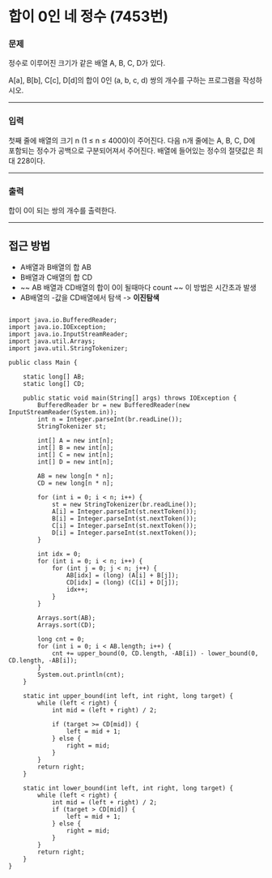 # 합이 0인 네 정수 (7453번)

### 문제
정수로 이루어진 크기가 같은 배열 A, B, C, D가 있다.

A[a], B[b], C[c], D[d]의 합이 0인 (a, b, c, d) 쌍의 개수를 구하는 프로그램을 작성하시오.

---
### 입력
첫째 줄에 배열의 크기 n (1 ≤ n ≤ 4000)이 주어진다. 다음 n개 줄에는 A, B, C, D에 포함되는 정수가 공백으로 구분되어져서 주어진다. 배열에 들어있는 정수의 절댓값은 최대 228이다.

---
### 출력
합이 0이 되는 쌍의 개수를 출력한다.

---

## 접근 방법
 + A배열과 B배열의 합 AB
 + B배열과 C배열의 합 CD
 + ~~ AB 배열과 CD배열의 합이 0이 될때마다 count ~~ 이 방법은 시간초과 발생
 + AB배열의 -값을 CD배열에서 탐색 -> __이진탐색__


<pre>
<code>
import java.io.BufferedReader;
import java.io.IOException;
import java.io.InputStreamReader;
import java.util.Arrays;
import java.util.StringTokenizer;

public class Main {

	static long[] AB;
	static long[] CD;

	public static void main(String[] args) throws IOException {
		BufferedReader br = new BufferedReader(new InputStreamReader(System.in));
		int n = Integer.parseInt(br.readLine());
		StringTokenizer st;

		int[] A = new int[n];
		int[] B = new int[n];
		int[] C = new int[n];
		int[] D = new int[n];

		AB = new long[n * n];
		CD = new long[n * n];

		for (int i = 0; i < n; i++) {
			st = new StringTokenizer(br.readLine());
			A[i] = Integer.parseInt(st.nextToken());
			B[i] = Integer.parseInt(st.nextToken());
			C[i] = Integer.parseInt(st.nextToken());
			D[i] = Integer.parseInt(st.nextToken());
		}

		int idx = 0;
		for (int i = 0; i < n; i++) {
			for (int j = 0; j < n; j++) {
				AB[idx] = (long) (A[i] + B[j]);
				CD[idx] = (long) (C[i] + D[j]);
				idx++;
			}
		}

		Arrays.sort(AB);
		Arrays.sort(CD);

		long cnt = 0;
		for (int i = 0; i < AB.length; i++) {
			cnt += upper_bound(0, CD.length, -AB[i]) - lower_bound(0, CD.length, -AB[i]);
		}
		System.out.println(cnt);
	}

	static int upper_bound(int left, int right, long target) {
		while (left < right) {
			int mid = (left + right) / 2;

			if (target >= CD[mid]) {
				left = mid + 1;
			} else {
				right = mid;
			}
		}
		return right;
	}

	static int lower_bound(int left, int right, long target) {
		while (left < right) {
			int mid = (left + right) / 2;
			if (target > CD[mid]) {
				left = mid + 1;
			} else {
				right = mid;
			}
		}
		return right;
	}
}
</code>
</pre>
